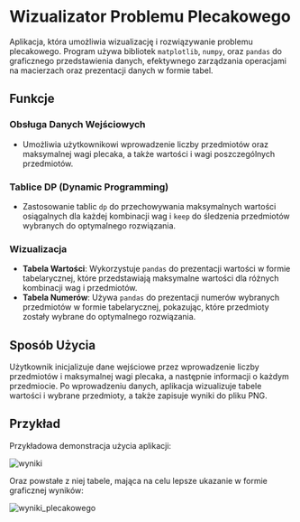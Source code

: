 # Wizualizator Problemu Plecakowego

Aplikacja, która umożliwia wizualizację i rozwiązywanie problemu plecakowego. Program używa bibliotek `matplotlib`, `numpy`, oraz `pandas` do graficznego przedstawienia danych, efektywnego zarządzania operacjami na macierzach oraz prezentacji danych w formie tabel.

## Funkcje

### Obsługa Danych Wejściowych
- Umożliwia użytkownikowi wprowadzenie liczby przedmiotów oraz maksymalnej wagi plecaka, a także wartości i wagi poszczególnych przedmiotów.

### Tablice DP (Dynamic Programming)
- Zastosowanie tablic `dp` do przechowywania maksymalnych wartości osiągalnych dla każdej kombinacji wag i `keep` do śledzenia przedmiotów wybranych do optymalnego rozwiązania.

### Wizualizacja
- **Tabela Wartości**: Wykorzystuje `pandas` do prezentacji wartości w formie tabelarycznej, które przedstawiają maksymalne wartości dla różnych kombinacji wag i przedmiotów.
- **Tabela Numerów**: Używa `pandas` do prezentacji numerów wybranych przedmiotów w formie tabelarycznej, pokazując, które przedmioty zostały wybrane do optymalnego rozwiązania.

## Sposób Użycia

Użytkownik inicjalizuje dane wejściowe przez wprowadzenie liczby przedmiotów i maksymalnej wagi plecaka, a następnie informacji o każdym przedmiocie. Po wprowadzeniu danych, aplikacja wizualizuje tabele wartości i wybrane przedmioty, a także zapisuje wyniki do pliku PNG.

## Przykład

Przykładowa demonstracja użycia aplikacji:

![wyniki](https://github.com/TheNazgul42/VisualTreeTraversal/assets/132154842/719b7eb9-a205-46d7-b924-f6480fbd8d0e)

Oraz powstałe z niej tabele, mająca na celu lepsze ukazanie w formie graficznej wyników:

![wyniki_plecakowego](https://github.com/TheNazgul42/VisualTreeTraversal/assets/132154842/aead5e81-7af4-4c5b-a7f7-98e1bd66575b)


